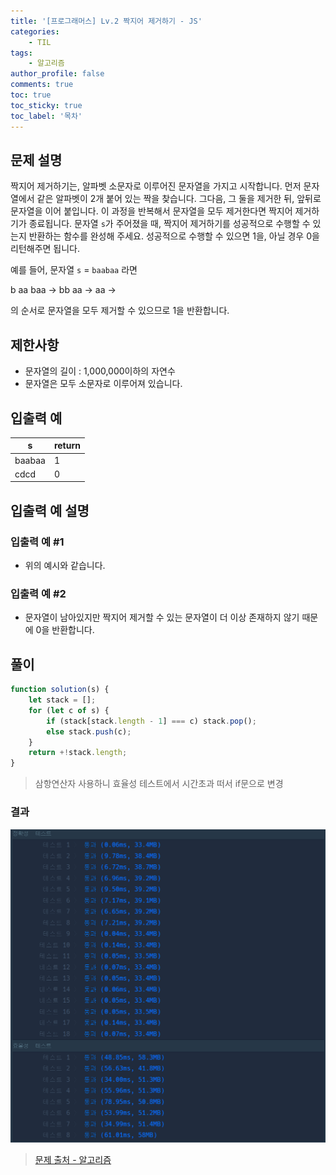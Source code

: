 ```yaml
---
title: '[프로그래머스] Lv.2 짝지어 제거하기 - JS'
categories:
    - TIL
tags:
    - 알고리즘
author_profile: false
comments: true
toc: true
toc_sticky: true
toc_label: '목차'
---
```


## 문제 설명

짝지어 제거하기는, 알파벳 소문자로 이루어진 문자열을 가지고 시작합니다. 먼저 문자열에서 같은 알파벳이 2개 붙어 있는 짝을 찾습니다. 그다음, 그 둘을 제거한 뒤, 앞뒤로 문자열을 이어 붙입니다. 이 과정을 반복해서 문자열을 모두 제거한다면 짝지어 제거하기가 종료됩니다. 문자열 `s`가 주어졌을 때, 짝지어 제거하기를 성공적으로 수행할 수 있는지 반환하는 함수를 완성해 주세요. 성공적으로 수행할 수 있으면 1을, 아닐 경우 0을 리턴해주면 됩니다.

예를 들어, 문자열 `s` = `baabaa` 라면

b aa baa → bb aa → aa →

의 순서로 문자열을 모두 제거할 수 있으므로 1을 반환합니다.

## 제한사항

-   문자열의 길이 : 1,000,000이하의 자연수
-   문자열은 모두 소문자로 이루어져 있습니다.

## 입출력 예

| s      | return |
| ------ | ------ |
| baabaa | 1      |
| cdcd   | 0      |

## 입출력 예 설명

### 입출력 예 #1

-   위의 예시와 같습니다.

### 입출력 예 #2

-   문자열이 남아있지만 짝지어 제거할 수 있는 문자열이 더 이상 존재하지 않기 때문에 0을 반환합니다.

## 풀이

```javascript
function solution(s) {
    let stack = [];
    for (let c of s) {
        if (stack[stack.length - 1] === c) stack.pop();
        else stack.push(c);
    }
    return +!stack.length;
}
```

> 삼항연산자 사용하니 효율성 테스트에서 시간초과 떠서 if문으로 변경

### 결과

![result1](/assets/images/2023/10/04/algorithm-86-result1.png)

> [문제 출처 - 알고리즘](https://school.programmers.co.kr/learn/courses/30/lessons/12973)

